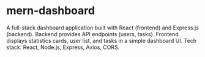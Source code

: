 # mern-dashboard
A full-stack dashboard application built with React (frontend) and Express.js (backend). Backend provides API endpoints (users, tasks). Frontend displays statistics cards, user list, and tasks in a simple dashboard UI. Tech stack: React, Node.js, Express, Axios, CORS.
